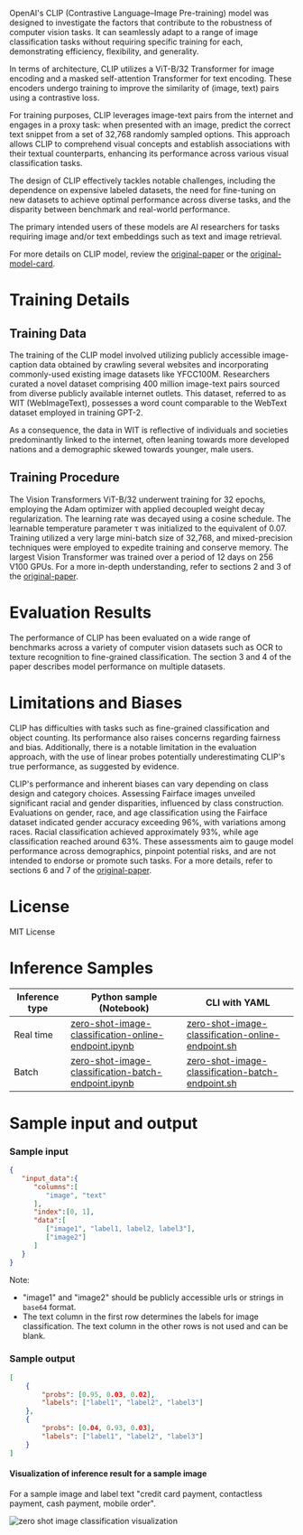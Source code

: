 OpenAI's CLIP (Contrastive Language–Image Pre-training) model was designed to investigate the factors that contribute to the robustness of computer vision tasks. It can seamlessly adapt to a range of image classification tasks without requiring specific training for each, demonstrating efficiency, flexibility, and generality.

In terms of architecture, CLIP utilizes a ViT-B/32 Transformer for image encoding and a masked self-attention Transformer for text encoding. These encoders undergo training to improve the similarity of (image, text) pairs using a contrastive loss.

For training purposes, CLIP leverages image-text pairs from the internet and engages in a proxy task: when presented with an image, predict the correct text snippet from a set of 32,768 randomly sampled options. This approach allows CLIP to comprehend visual concepts and establish associations with their textual counterparts, enhancing its performance across various visual classification tasks.

The design of CLIP effectively tackles notable challenges, including the dependence on expensive labeled datasets, the need for fine-tuning on new datasets to achieve optimal performance across diverse tasks, and the disparity between benchmark and real-world performance.

The primary intended users of these models are AI researchers for tasks requiring image and/or text embeddings such as text and image retrieval.

For more details on CLIP model, review the <a href="https://arxiv.org/abs/2103.00020" target="_blank">original-paper</a> or the <a href="https://github.com/openai/CLIP/blob/main/model-card.md" target="_blank">original-model-card</a>.

# Training Details

## Training Data

The training of the CLIP model involved utilizing publicly accessible image-caption data obtained by crawling several websites and incorporating commonly-used existing image datasets like YFCC100M. Researchers curated a novel dataset comprising 400 million image-text pairs sourced from diverse publicly available internet outlets. This dataset, referred to as WIT (WebImageText), possesses a word count comparable to the WebText dataset employed in training GPT-2.

As a consequence, the data in WIT is reflective of individuals and societies predominantly linked to the internet, often leaning towards more developed nations and a demographic skewed towards younger, male users.

## Training Procedure

The Vision Transformers ViT-B/32 underwent training for 32 epochs, employing the Adam optimizer with applied decoupled weight decay regularization. The learning rate was decayed using a cosine schedule. The learnable temperature parameter τ was initialized to the equivalent of 0.07. Training utilized a very large mini-batch size of 32,768, and mixed-precision techniques were employed to expedite training and conserve memory. The largest Vision Transformer was trained over a period of 12 days on 256 V100 GPUs. For a more in-depth understanding, refer to sections 2 and 3 of the <a href="https://arxiv.org/abs/2103.00020" target="_blank">original-paper</a>.

# Evaluation Results

The performance of CLIP has been evaluated on a wide range of benchmarks across a variety of computer vision datasets such as OCR to texture recognition to fine-grained classification. The section 3 and 4 of the paper describes model performance on multiple datasets.

# Limitations and Biases

CLIP has difficulties with tasks such as fine-grained classification and object counting. Its performance also raises concerns regarding fairness and bias. Additionally, there is a notable limitation in the evaluation approach, with the use of linear probes potentially underestimating CLIP's true performance, as suggested by evidence.

CLIP's performance and inherent biases can vary depending on class design and category choices. Assessing Fairface images unveiled significant racial and gender disparities, influenced by class construction. Evaluations on gender, race, and age classification using the Fairface dataset indicated gender accuracy exceeding 96%, with variations among races. Racial classification achieved approximately 93%, while age classification reached around 63%. These assessments aim to gauge model performance across demographics, pinpoint potential risks, and are not intended to endorse or promote such tasks. For a more details, refer to sections 6 and 7 of the <a href="https://arxiv.org/abs/2103.00020" target="_blank">original-paper</a>.

# License

MIT License

# Inference Samples

Inference type|Python sample (Notebook)|CLI with YAML
|--|--|--|
Real time|<a href="https://aka.ms/azureml-infer-sdk-zero-shot-image-classification" target="_blank">zero-shot-image-classification-online-endpoint.ipynb</a>|<a href="https://aka.ms/azureml-infer-cli-zero-shot-image-classification" target="_blank">zero-shot-image-classification-online-endpoint.sh</a>
Batch|<a href="https://aka.ms/azureml-infer-batch-sdk-zero-shot-image-classification" target="_blank">zero-shot-image-classification-batch-endpoint.ipynb</a>|<a href="https://aka.ms/azureml-infer-batch-cli-zero-shot-image-classification" target="_blank">zero-shot-image-classification-batch-endpoint.sh</a>

# Sample input and output

### Sample input

```json
{
   "input_data":{
      "columns":[
         "image", "text"
      ],
      "index":[0, 1],
      "data":[
         ["image1", "label1, label2, label3"],
         ["image2"]
      ]
   }
}
```
Note:
- "image1" and "image2" should be publicly accessible urls or strings in `base64` format.
- The text column in the first row determines the labels for image classification. The text column in the other rows is not used and can be blank.

### Sample output

```json
[
    {
        "probs": [0.95, 0.03, 0.02],
        "labels": ["label1", "label2", "label3"]
    },
    {
        "probs": [0.04, 0.93, 0.03],
        "labels": ["label1", "label2", "label3"]
    }
]
```

#### Visualization of inference result for a sample image

For a sample image and label text "credit card payment, contactless payment, cash payment, mobile order".

<img src="https://automlcesdkdataresources.blob.core.windows.net/finetuning-image-models/images/Model_Result_Visualizations(Do_not_delete)/plot_openai-clip-vit-base-patch32_cafe_ZSIC.jpg" alt="zero shot image classification visualization">
